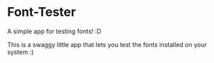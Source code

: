# Font-Tester
A simple app for testing fonts! :D

This is a swaggy little app that lets you test the fonts installed on your system :)
